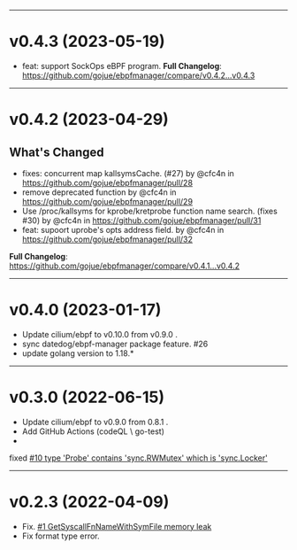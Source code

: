 <hr>

# v0.4.3 (2023-05-19)
* feat: support SockOps eBPF program.
**Full Changelog**: https://github.com/gojue/ebpfmanager/compare/v0.4.2...v0.4.3


<hr>

# v0.4.2 (2023-04-29)

## What's Changed
* fixes: concurrent map kallsymsCache. (#27) by @cfc4n in https://github.com/gojue/ebpfmanager/pull/28
* remove deprecated function by @cfc4n in https://github.com/gojue/ebpfmanager/pull/29
* Use /proc/kallsyms for kprobe/kretprobe function name search. (fixes #30) by @cfc4n in https://github.com/gojue/ebpfmanager/pull/31
* feat: supoort uprobe's opts address field. by @cfc4n in https://github.com/gojue/ebpfmanager/pull/32


**Full Changelog**: https://github.com/gojue/ebpfmanager/compare/v0.4.1...v0.4.2

<hr>

# v0.4.0 (2023-01-17)

- Update cilium/ebpf to v0.10.0 from v0.9.0 .
- sync datedog/ebpf-manager package feature. #26
- update golang version to 1.18.*
<hr>

# v0.3.0 (2022-06-15)

- Update cilium/ebpf to v0.9.0 from 0.8.1 .
- Add GitHub Actions (codeQL \ go-test)
-

fixed [#10 type 'Probe' contains 'sync.RWMutex' which is 'sync.Locker'](https://github.com/gojue/ebpfmanager/issues/10)

<hr>

# v0.2.3 (2022-04-09)

- Fix. [#1 GetSyscallFnNameWithSymFile memory leak](https://github.com/gojue/ebpfmanager/pull/2)
- Fix format type error.
